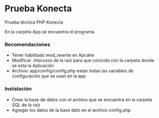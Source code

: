 # Prueba Konecta
 Prueba técnica PHP Konecta
 
 En la carpeta App se encuentra el programa.
 
### **Recomendaciones**
  - Tener habilitado mod_rewrite en Apcahe
  - Modificar _.htaccess_ de la raiz para que coincida con la carpeta donde se esta la Aplicación
  - Archivo: app/config/config.php estan todas las variables de configuración que se usan en la app

### **Instalación** 
- Crear la base de datos con el archivo que se encuentra en la carpeta _SQL_ de la raíz
- Agregar los datos de la base dato en el archivo config.php